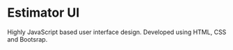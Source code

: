 # Estimator UI
Highly JavaScript based user interface design. Developed using HTML, CSS and Bootsrap.
